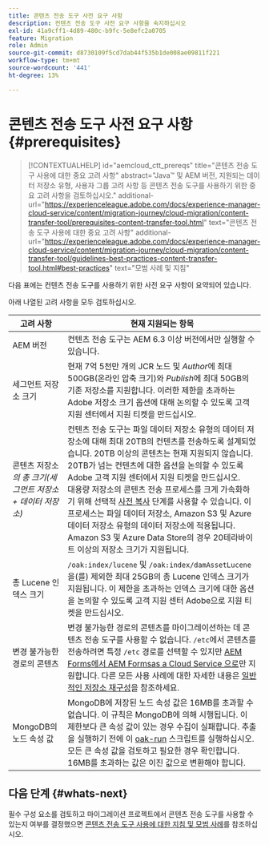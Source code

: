 ```yaml
---
title: 콘텐츠 전송 도구 사전 요구 사항
description: 컨텐츠 전송 도구 사전 요구 사항을 숙지하십시오
exl-id: 41a9cff1-4d89-480c-b9fc-5e8efc2a0705
feature: Migration
role: Admin
source-git-commit: d8730109f5cd7dab44f535b1de008ae09811f221
workflow-type: tm+mt
source-wordcount: '441'
ht-degree: 13%

---
```



# 콘텐츠 전송 도구 사전 요구 사항 {#prerequisites}

>[!CONTEXTUALHELP]
>id="aemcloud_ctt_prereqs"
>title="콘텐츠 전송 도구 사용에 대한 중요 고려 사항"
>abstract="Java™ 및 AEM 버전, 지원되는 데이터 저장소 유형, 사용자 그룹 고려 사항 등 콘텐츠 전송 도구를 사용하기 위한 중요 고려 사항을 검토하십시오."
>additional-url="https://experienceleague.adobe.com/docs/experience-manager-cloud-service/content/migration-journey/cloud-migration/content-transfer-tool/prerequisites-content-transfer-tool.html" text="콘텐츠 전송 도구 사용에 대한 중요 고려 사항"
>additional-url="https://experienceleague.adobe.com/docs/experience-manager-cloud-service/content/migration-journey/cloud-migration/content-transfer-tool/guidelines-best-practices-content-transfer-tool.html#best-practices" text="모범 사례 및 지침"

다음 표에는 컨텐츠 전송 도구를 사용하기 위한 사전 요구 사항이 요약되어 있습니다.

아래 나열된 고려 사항을 모두 검토하십시오.

| 고려 사항 | 현재 지원되는 항목 |
|--------------------------------------------------------------------|--------------------------------------------------------------------------------------------------------------------------------------------------------------------------------------------------------------------------------------------------------------------------------------------------------------------------------------------------------------------------------------------------------------------------------------------------------------------------------------------------------------------------------------------------------------------------------------------------------------------------------------------------------------------------------------------------------------------------------------------------------------------|
| AEM 버전 | 컨텐츠 전송 도구는 AEM 6.3 이상 버전에서만 실행할 수 있습니다. |
| 세그먼트 저장소 크기 | 현재 7억 5천만 개의 JCR 노드 및 *Author*&#x200B;에 최대 500GB(온라인 압축 크기)와 *Publish*&#x200B;에 최대 50GB의 기존 저장소를 지원합니다. 이러한 제한을 초과하는 Adobe 저장소 크기 옵션에 대해 논의할 수 있도록 고객 지원 센터에서 지원 티켓을 만드십시오. |
| 콘텐츠 저장소 <br>*의 총 크기(세그먼트 저장소 + 데이터 저장소)* | 컨텐츠 전송 도구는 파일 데이터 저장소 유형의 데이터 저장소에 대해 최대 20TB의 컨텐츠를 전송하도록 설계되었습니다. 20TB 이상의 콘텐츠는 현재 지원되지 않습니다. 20TB가 넘는 컨텐츠에 대한 옵션을 논의할 수 있도록 Adobe 고객 지원 센터에서 지원 티켓을 만드십시오. <br>대용량 저장소의 콘텐츠 전송 프로세스를 크게 가속화하기 위해 선택적 [사전 복사](https://experienceleague.adobe.com/docs/experience-manager-cloud-service/content/migration-journey/cloud-migration/content-transfer-tool/handling-large-content-repositories.html#setting-up-pre-copy-step) 단계를 사용할 수 있습니다. 이 프로세스는 파일 데이터 저장소, Amazon S3 및 Azure 데이터 저장소 유형의 데이터 저장소에 적용됩니다. Amazon S3 및 Azure Data Store의 경우 20테라바이트 이상의 저장소 크기가 지원됩니다. |
| 총 Lucene 인덱스 크기 | `/oak:index/lucene` 및 `/oak:index/damAssetLucene`을(를) 제외한 최대 25GB의 총 Lucene 인덱스 크기가 지원됩니다. 이 제한을 초과하는 인덱스 크기에 대한 옵션을 논의할 수 있도록 고객 지원 센터 Adobe으로 지원 티켓을 만드십시오. |
| 변경 불가능한 경로의 콘텐츠 | 변경 불가능한 경로의 콘텐츠를 마이그레이션하는 데 콘텐츠 전송 도구를 사용할 수 없습니다. `/etc`에서 콘텐츠를 전송하려면 특정 `/etc` 경로를 선택할 수 있지만 [AEM Forms에서 AEM Formsas a Cloud Service 으로](https://experienceleague.adobe.com/docs/experience-manager-cloud-service/content/forms/setup-configure-migrate/migrate-to-forms-as-a-cloud-service.html#paths-of-various-aem-forms-specific-assets)만 지원합니다. 다른 모든 사용 사례에 대한 자세한 내용은 [일반적인 저장소 재구성](https://experienceleague.adobe.com/docs/experience-manager-65/deploying/restructuring/all-repository-restructuring-in-aem-6-5.html)을 참조하세요. |
| MongoDB의 노드 속성 값 | MongoDB에 저장된 노드 속성 값은 16MB를 초과할 수 없습니다. 이 규칙은 MongoDB에 의해 시행됩니다. 이 제한보다 큰 속성 값이 있는 경우 수집이 실패합니다. 추출을 실행하기 전에 이 [oak-run](https://repo1.maven.org/maven2/org/apache/jackrabbit/oak-run/1.38.0/oak-run-1.38.0.jar) 스크립트를 실행하십시오. 모든 큰 속성 값을 검토하고 필요한 경우 확인합니다. 16MB를 초과하는 값은 이진 값으로 변환해야 합니다. |

## 다음 단계 {#whats-next}

필수 구성 요소를 검토하고 마이그레이션 프로젝트에서 콘텐츠 전송 도구를 사용할 수 있는지 여부를 결정했으면 [콘텐츠 전송 도구 사용에 대한 지침 및 모범 사례](https://experienceleague.adobe.com/docs/experience-manager-cloud-service/content/migration-journey/cloud-migration/content-transfer-tool/guidelines-best-practices-content-transfer-tool.html)를 참조하십시오.
